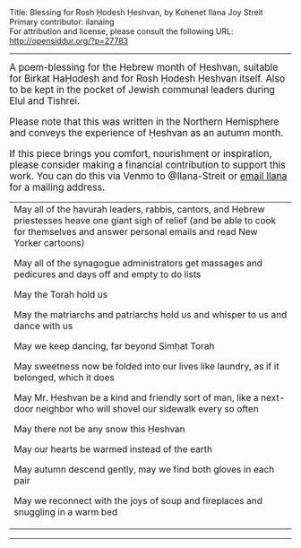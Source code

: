 <html>
<head></head>
<body>
Title: Blessing for Rosh Ḥodesh Ḥeshvan, by Kohenet Ilana Joy Streit<br />
Primary contributor: ilanaing<br />
For attribution and license, please consult the following URL: <a href="http://opensiddur.org/?p=27783">http://opensiddur.org/?p=27783</a>
<p />
<hr />

<div class="english" style="font-size: 1.2em;">
A poem-blessing for the Hebrew month of Ḥeshvan, suitable for Birkat HaḤodesh and for Rosh Ḥodesh Ḥeshvan itself. Also to be kept in the pocket of Jewish communal leaders during Elul and Tishrei.

Please note that this was written in the Northern Hemisphere and conveys the experience of Ḥeshvan as an autumn month.

If this piece brings you comfort, nourishment or inspiration, please consider making a financial contribution to support this work. You can do this via Venmo to @Ilana-Streit or <a href="mailto:ilanaing@gmail.com">email Ilana</a> for a mailing address.
</div>

<table style="margin-left: auto;margin-right: auto;">
<tbody>
<tr><td style="vertical-align:top;">
<div class="english">
May all of the ḥavurah leaders, rabbis, cantors, and Hebrew priestesses 
heave one giant sigh of relief 
(and be able to cook for themselves 
and answer personal emails 
and read New Yorker cartoons)





May all of the synagogue administrators 
get massages 
and pedicures 
and days off 
and empty to do lists





May the Torah hold us





May the matriarchs and patriarchs 
hold us
and whisper to us 
and dance with us





May we keep dancing, 
far beyond Simḥat Torah 





May sweetness now be folded into our lives 
like laundry, 
as if it belonged, 
which it does





May Mr. Ḥeshvan be a kind and friendly sort of man, 
like a next-door neighbor 
who will shovel our sidewalk 
every so often





May there not be any snow this Ḥeshvan





May our hearts be warmed instead of the earth





May autumn descend gently, 
may we find both gloves in each pair





May we reconnect 
with the joys of soup 
and fireplaces 
and snuggling in a warm bed
</div></td></tr>
</tbody></table>

<hr />

&nbsp;
</body>
</html>